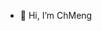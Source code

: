 - 👋 Hi, I’m ChMeng
<!---
NingishuAAA/NingishuAAA is a ✨ special ✨ repository because its `README.md` (this file) appears on your GitHub profile.
You can click the Preview link to take a look at your changes.
--->
